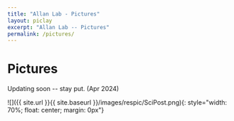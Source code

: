 ```yaml
---
title: "Allan Lab - Pictures"
layout: piclay
excerpt: "Allan Lab -- Pictures"
permalink: /pictures/
---
```


# Pictures
Updating soon -- stay put. (Apr 2024)

![]({{ site.url }}{{ site.baseurl }}/images/respic/SciPost.png){: style="width: 70%; float: center; margin: 0px"}


